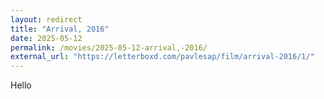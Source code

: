 ```yaml
---
layout: redirect
title: "Arrival, 2016"
date: 2025-05-12
permalink: /movies/2025-05-12-arrival,-2016/
external_url: "https://letterboxd.com/pavlesap/film/arrival-2016/1/"
---
```

Hello

